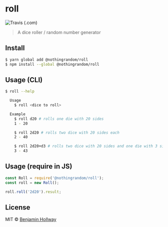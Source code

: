 # roll
![Travis (.com)](https://img.shields.io/travis/com/nothingrandom/roll)
> A dice roller / random number generator

## Install

``` bash
$ yarn global add @nothingrandom/roll
$ npm install --global @nothingrandom/roll
```


## Usage (CLI)

``` bash
$ roll --help

  Usage
    $ roll <dice to roll>

  Example
    $ roll d20 # rolls one die with 20 sides
    1 - 20

    $ roll 2d20 # rolls two dice with 20 sides each
    2 - 40

    $ roll 2d20+d3 # rolls two dice with 20 sides and one die with 3 sides
    3 - 43
```

## Usage (require in JS)
``` js
const Roll = require('@nothingrandom/roll');
const roll = new Roll();

roll.roll('2d20').result;
```

## License
MIT © [Benjamin Hollway](https://nothingrandom.com)